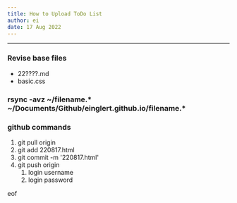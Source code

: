 ```yaml
---
title: How to Upload ToDo List
author: ei
date: 17 Aug 2022
---
```


---

### Revise base files

* 22????.md
* basic.css

### rsync -avz \~/filename.* \~/Documents/Github/einglert.github.io/filename.*

### github commands

1. git pull origin
1. git add 220817.html
1. git commit -m '220817.html'
1. git push origin
    1. login username
    1. login password

eof
